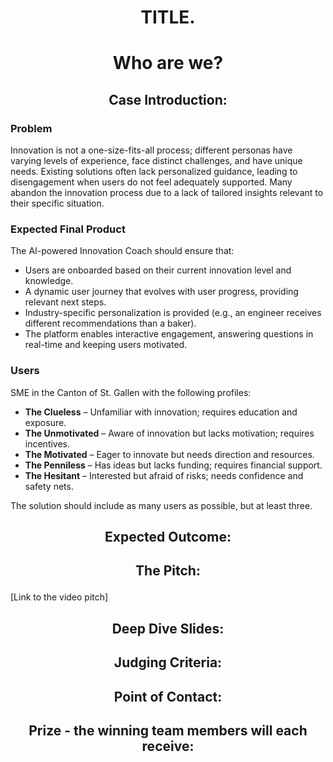 # <p align="center"> TITLE. </p>



# <p align="center"> Who are we? </p>


## <p align="center"> Case Introduction: </p>
<h3>Problem</h3>
<p>Innovation is not a one-size-fits-all process; different personas have varying levels of experience, face distinct challenges, and have unique needs. Existing solutions often lack personalized guidance, leading to disengagement when users do not feel adequately supported. Many abandon the innovation process due to a lack of tailored insights relevant to their specific situation.</p>

<h3>Expected Final Product</h3>
<p>The AI-powered Innovation Coach should ensure that:</p>
<ul>
    <li>Users are onboarded based on their current innovation level and knowledge.</li>
     <li>A dynamic user journey that evolves with user progress, providing relevant next steps.</li>
    <li>Industry-specific personalization is provided (e.g., an engineer receives different recommendations than a baker).</li>
    <li>The platform enables interactive engagement, answering questions in real-time and keeping users motivated.</li>
</ul>

<h3>Users</h3>
<p>SME in the Canton of St. Gallen with the following profiles:</p>
<ul>
    <li><strong>The Clueless</strong> – Unfamiliar with innovation; requires education and exposure.</li>
    <li><strong>The Unmotivated</strong> – Aware of innovation but lacks motivation; requires incentives.</li>
    <li><strong>The Motivated</strong> – Eager to innovate but needs direction and resources.</li>
    <li><strong>The Penniless</strong> – Has ideas but lacks funding; requires financial support.</li>
    <li><strong>The Hesitant</strong> – Interested but afraid of risks; needs confidence and safety nets.</li>
</ul>
<p>The solution should include as many users as possible, but at least three.</p>


## <p align="center"> Expected Outcome: </p>



## <p align="center"> The Pitch: </p>
[Link to the video pitch]

## <p align="center"> Deep Dive Slides: </p>

<p align="center">  </p>

## <p align="center"> Judging Criteria: </p>



## <p align="center"> Point of Contact: </p>


## <p align="center"> Prize - the winning team members will each receive: </p>
